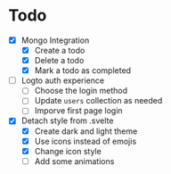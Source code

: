 # Todo

- [x] Mongo Integration
    - [x] Create a todo
    - [x] Delete a todo
    - [x] Mark a todo as completed
- [ ] Logto auth experience
    - [ ] Choose the login method
    - [ ] Update `users` collection as needed
    - [ ] Imporve first page login
- [x] Detach style from .svelte
    - [x] Create dark and light theme
    - [x] Use icons instead of emojis
    - [x] Change icon style
    - [ ] Add some animations

